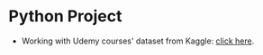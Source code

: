 # Python Project
* Working with Udemy courses' dataset from Kaggle: [click here](https://www.kaggle.com/andrewmvd/udemy-courses?fbclid=IwAR2uEGkwMnWc5xe3f_phCR2a5QjSI7AmQWvbghWjAOHKJaNL5adRfYJ0Mtk).
